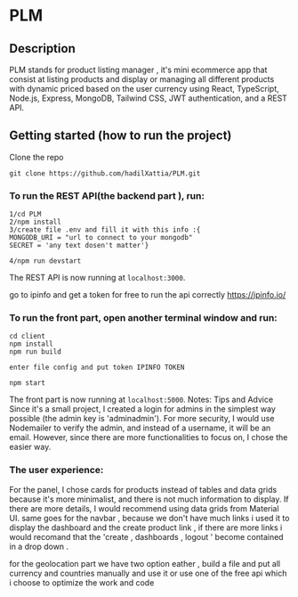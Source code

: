 # PLM


## Description
PLM stands for product listing manager , it's mini ecommerce app that consist at listing products and display or managing all different products with dynamic priced based on the user currency using React, TypeScript, Node.js, Express, MongoDB, Tailwind CSS, JWT authentication, and a REST API.

## Getting started (how to run the project)

Clone the repo
```
git clone https://github.com/hadilXattia/PLM.git
```

### To run the REST API(the backend part ), run:
```
1/cd PLM
2/npm install
3/create file .env and fill it with this info :{
MONGODB_URI = "url to connect to your mongodb"
SECRET = 'any text dosen't matter'}

4/npm run devstart
```

The REST API is now running at `localhost:3000`.


go to ipinfo and get a token for free to run the api correctly 
https://ipinfo.io/

### To run the front part, open another terminal window and run:

```
cd client
npm install
npm run build

enter file config and put token IPINFO TOKEN 

npm start
```

The front part is now running at `localhost:5000`.
Notes: Tips and Advice
Since it's a small project, I created a login for admins in the simplest way possible (the admin key is 'adminadmin'). For more security, I would use Nodemailer to verify the admin, and instead of a username, it will be an email. However, since there are more functionalities to focus on, I chose the easier way.

### The user experience:
 For the panel, I chose cards for products instead of tables and data grids because it's more minimalist, and there is not much information to display. If there are more details, I would recommend using data grids from Material UI.
same goes for the navbar , because we don't have much links i used it to display the dashboard and the create product link , if there are more links i would recomand that the 'create , dashboards , logout ' become contained in a drop down . 


for the geolocation part we have two option eather , build a file and put all currency and countries manually  and use it or use one of the free api which i choose to optimize the work and code 
